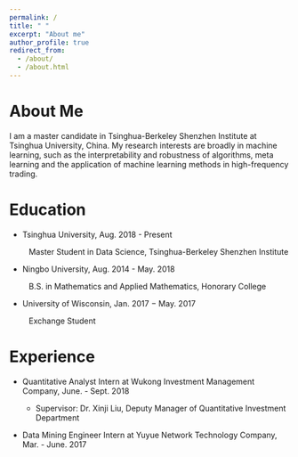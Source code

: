 ```yaml
---
permalink: /
title: " "
excerpt: "About me"
author_profile: true
redirect_from: 
  - /about/
  - /about.html
---
```




About Me
======
I am a master candidate in Tsinghua-Berkeley Shenzhen Institute at Tsinghua University, China. My research interests are broadly in machine learning, such as the interpretability and robustness of algorithms, meta learning and the application of machine learning methods in high-frequency trading.

Education
======
* Tsinghua University, Aug. 2018 - Present

&emsp;&emsp;&ensp;Master Student in Data Science, Tsinghua-Berkeley Shenzhen Institute

* Ningbo University, Aug. 2014 - May. 2018

&emsp;&emsp;&ensp;B.S. in Mathematics and Applied Mathematics, Honorary College

* University of Wisconsin, Jan. 2017 − May. 2017

&emsp;&emsp;&ensp;Exchange Student

Experience
======

* Quantitative Analyst Intern at Wukong Investment Management Company, June. - Sept. 2018
  * Supervisor: Dr. Xinji Liu, Deputy Manager of Quantitative Investment Department

* Data Mining Engineer Intern at Yuyue Network Technology Company, Mar. - June. 2017
